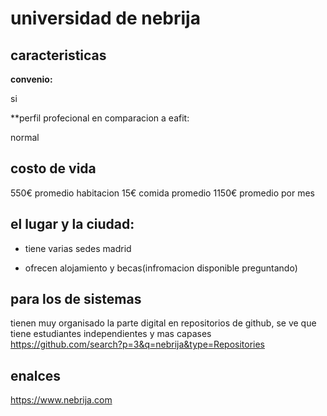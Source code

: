 # universidad de nebrija

## caracteristicas

**convenio:**

si

**perfil profecional en comparacion a eafit:

normal

## costo de vida

550€ promedio habitacion
15€ comida promedio
1150€ promedio por mes

## el lugar y la ciudad:

 * tiene varias sedes madrid

 * ofrecen alojamiento y becas(infromacion disponible preguntando)

## para los de sistemas

tienen muy organisado la parte digital en repositorios de github, se ve que tiene estudiantes independientes y mas capases
https://github.com/search?p=3&q=nebrija&type=Repositories

## enalces
https://www.nebrija.com
